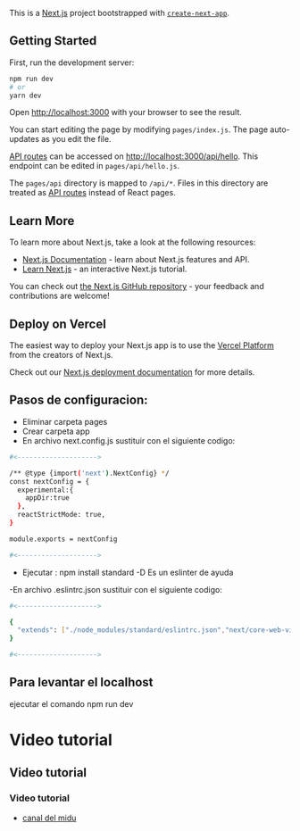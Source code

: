 This is a [Next.js](https://nextjs.org/) project bootstrapped with [`create-next-app`](https://github.com/vercel/next.js/tree/canary/packages/create-next-app).

## Getting Started

First, run the development server:

```bash
npm run dev
# or
yarn dev
```

Open [http://localhost:3000](http://localhost:3000) with your browser to see the result.

You can start editing the page by modifying `pages/index.js`. The page auto-updates as you edit the file.

[API routes](https://nextjs.org/docs/api-routes/introduction) can be accessed on [http://localhost:3000/api/hello](http://localhost:3000/api/hello). This endpoint can be edited in `pages/api/hello.js`.

The `pages/api` directory is mapped to `/api/*`. Files in this directory are treated as [API routes](https://nextjs.org/docs/api-routes/introduction) instead of React pages.

## Learn More

To learn more about Next.js, take a look at the following resources:

- [Next.js Documentation](https://nextjs.org/docs) - learn about Next.js features and API.
- [Learn Next.js](https://nextjs.org/learn) - an interactive Next.js tutorial.

You can check out [the Next.js GitHub repository](https://github.com/vercel/next.js/) - your feedback and contributions are welcome!

## Deploy on Vercel

The easiest way to deploy your Next.js app is to use the [Vercel Platform](https://vercel.com/new?utm_medium=default-template&filter=next.js&utm_source=create-next-app&utm_campaign=create-next-app-readme) from the creators of Next.js.

Check out our [Next.js deployment documentation](https://nextjs.org/docs/deployment) for more details.

## Pasos de configuracion:

- Eliminar carpeta pages
- Crear carpeta app
- En archivo next.config.js sustituir con el siguiente codigo:

```bash
#<-------------------->

/** @type {import('next').NextConfig} */
const nextConfig = {
  experimental:{
    appDir:true
  },
  reactStrictMode: true,
}

module.exports = nextConfig

#<-------------------->
```

- Ejecutar : npm install standard -D
  Es un eslinter de ayuda

-En archivo .eslintrc.json sustituir con el siguiente codigo:


```bash 
#<-------------------->

{
  "extends": ["./node_modules/standard/eslintrc.json","next/core-web-vitals"]
}

#<-------------------->
```

## Para levantar el localhost 
ejecutar el comando 
 npm run dev


# Video tutorial
## Video tutorial
### Video tutorial

- [canal del midu](https://www.youtube.com/watch?v=tA-_vAz9y78)

